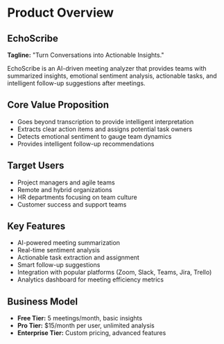 # Product Overview

## EchoScribe
**Tagline:** "Turn Conversations into Actionable Insights."

EchoScribe is an AI-driven meeting analyzer that provides teams with summarized insights, emotional sentiment analysis, actionable tasks, and intelligent follow-up suggestions after meetings.

## Core Value Proposition
- Goes beyond transcription to provide intelligent interpretation
- Extracts clear action items and assigns potential task owners
- Detects emotional sentiment to gauge team dynamics
- Provides intelligent follow-up recommendations

## Target Users
- Project managers and agile teams
- Remote and hybrid organizations
- HR departments focusing on team culture
- Customer success and support teams

## Key Features
- AI-powered meeting summarization
- Real-time sentiment analysis
- Actionable task extraction and assignment
- Smart follow-up suggestions
- Integration with popular platforms (Zoom, Slack, Teams, Jira, Trello)
- Analytics dashboard for meeting efficiency metrics

## Business Model
- **Free Tier:** 5 meetings/month, basic insights
- **Pro Tier:** $15/month per user, unlimited analysis
- **Enterprise Tier:** Custom pricing, advanced features